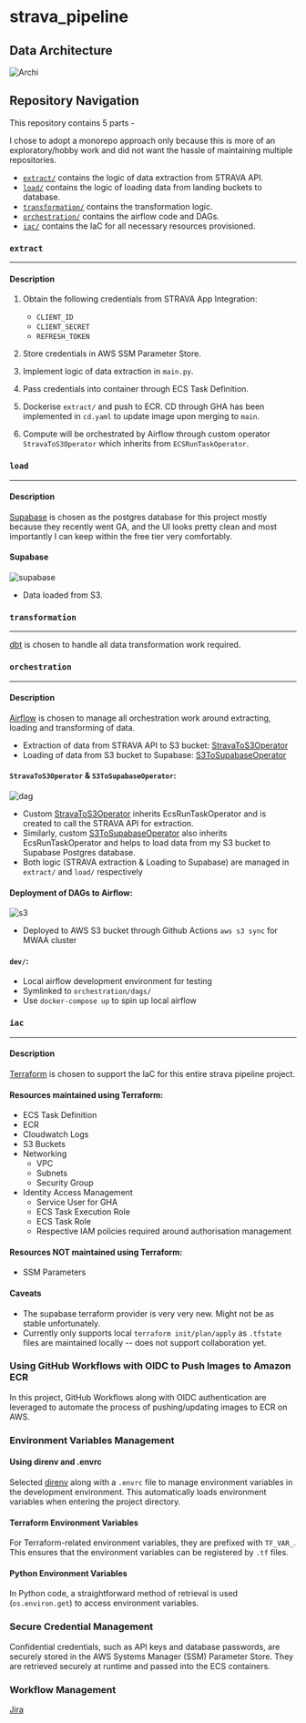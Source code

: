 # strava_pipeline

## Data Architecture
![Archi](https://github.com/haojunsng/simple_pipeline/blob/main/pipeline/assets/archi.png)

## Repository Navigation
This repository contains 5 parts -

I chose to adopt a monorepo approach only because this is more of an exploratory/hobby work and did not want the hassle of maintaining multiple repositories.


- [`extract/`](https://github.com/haojunsng/strava_pipeline/tree/main/pipeline/pipeline/extract) contains the logic of data extraction from STRAVA API.
- [`load/`](https://github.com/haojunsng/strava_pipeline/tree/main/pipeline/pipeline/load) contains the logic of loading data from landing buckets to database.
- [`transformation/`](https://github.com/haojunsng/strava_pipeline/tree/main/pipeline/pipeline/transformation) contains the transformation logic.
- [`orchestration/`](https://github.com/haojunsng/strava_pipeline/tree/main/pipeline/pipeline/orchestration) contains the airflow code and DAGs.
- [`iac/`](https://github.com/haojunsng/strava_pipeline/tree/main/pipeline/pipeline/iac) contains the IaC for all necessary resources provisioned.

### `extract`
---
#### Description
1. Obtain the following credentials from STRAVA App Integration:
    - `CLIENT_ID`
    - `CLIENT_SECRET`
    - `REFRESH_TOKEN`
2. Store credentials in AWS SSM Parameter Store.

3. Implement logic of data extraction in `main.py`.

4. Pass credentials into container through ECS Task Definition.

5. Dockerise `extract/` and push to ECR. CD through GHA has been implemented in `cd.yaml` to update image upon merging to `main`.

6. Compute will be orchestrated by Airflow through custom operator `StravaToS3Operator` which inherits from `ECSRunTaskOperator`.

### `load`
---
#### Description
[Supabase](https://supabase.com/) is chosen as the postgres database for this project mostly because they recently went GA, and the UI looks pretty clean and most importantly I can keep within the free tier very comfortably.

#### Supabase
![supabase](https://github.com/haojunsng/simple_pipeline/blob/main/pipeline/assets/supabase.png)
- Data loaded from S3.

### `transformation`
---
[dbt](https://docs.getdbt.com/docs/introduction) is chosen to handle all data transformation work required.

### `orchestration`
---
#### Description
[Airflow](https://airflow.apache.org/) is chosen to manage all orchestration work around extracting, loading and transforming of data.
- Extraction of data from STRAVA API to S3 bucket: [StravaToS3Operator](https://github.com/haojunsng/strava_pipeline/blob/main/pipeline/pipeline/orchestration/dags/utils/StravaToS3Operator.py)
- Loading of data from S3 bucket to Supabase: [S3ToSupabaseOperator](https://github.com/haojunsng/strava_pipeline/blob/main/pipeline/pipeline/orchestration/dags/utils/S3ToSupabaseOperator.py)

#### `StravaToS3Operator` & `S3ToSupabaseOperator`:
![dag](https://github.com/haojunsng/simple_pipeline/blob/main/pipeline/assets/dag.png)
- Custom [StravaToS3Operator](https://github.com/haojunsng/strava_pipeline/blob/main/pipeline/pipeline/orchestration/dags/utils/StravaToS3Operator.py) inherits EcsRunTaskOperator and is created to call the STRAVA API for extraction.
- Similarly, custom [S3ToSupabaseOperator](https://github.com/haojunsng/strava_pipeline/blob/main/pipeline/pipeline/orchestration/dags/utils/S3ToSupabaseOperator.py) also inherits EcsRunTaskOperator and helps to load data from my S3 bucket to Supabase Postgres database.
- Both logic (STRAVA extraction & Loading to Supabase) are managed in `extract/` and `load/` respectively

#### Deployment of DAGs to Airflow:
![s3](https://github.com/haojunsng/simple_pipeline/blob/main/pipeline/assets/s3.png)
- Deployed to AWS S3 bucket through Github Actions `aws s3 sync` for MWAA cluster


#### `dev/`:
- Local airflow development environment for testing
- Symlinked to `orchestration/dags/`
- Use `docker-compose up` to spin up local airflow

### `iac`
---
#### Description
[Terraform](https://www.terraform.io/) is chosen to support the IaC for this entire strava pipeline project.

#### Resources maintained using Terraform:
- ECS Task Definition
- ECR
- Cloudwatch Logs
- S3 Buckets
- Networking
    - VPC
    - Subnets
    - Security Group
- Identity Access Management
    - Service User for GHA
    - ECS Task Execution Role
    - ECS Task Role
    - Respective IAM policies required around authorisation management

#### Resources NOT maintained using Terraform:
- SSM Parameters

#### Caveats
- The supabase terraform provider is very very new. Might not be as stable unfortunately.
- Currently only supports local `terraform init/plan/apply` as `.tfstate` files are maintained locally -- does not support collaboration yet.

### Using GitHub Workflows with OIDC to Push Images to Amazon ECR

In this project, GitHub Workflows along with OIDC authentication are leveraged to automate the process of pushing/updating images to ECR on AWS.

### Environment Variables Management

#### Using direnv and .envrc

Selected [direnv](https://direnv.net/) along with a `.envrc` file to manage environment variables in the development environment. This automatically loads environment variables when entering the project directory.

#### Terraform Environment Variables

For Terraform-related environment variables, they are prefixed with `TF_VAR_`. This ensures that the environment variables can be registered by `.tf` files.

#### Python Environment Variables

In Python code, a straightforward method of retrieval is used (`os.environ.get`) to access environment variables.

### Secure Credential Management

Confidential credentials, such as API keys and database passwords, are securely stored in the AWS Systems Manager (SSM) Parameter Store. They are retrieved securely at runtime and passed into the ECS containers.

### Workflow Management
[Jira](https://snghaojun18.atlassian.net/jira/software/projects/SNG/boards/2)
